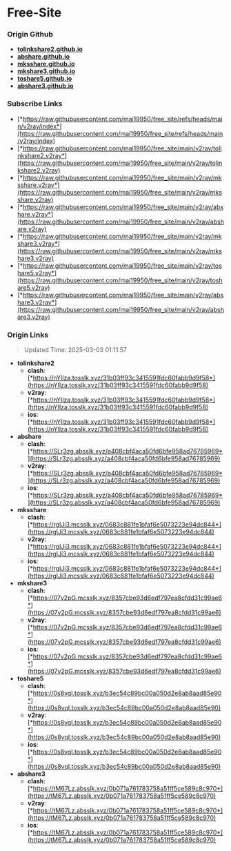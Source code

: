 # Free-Site

### Origin Github

- [**tolinkshare2.github.io**](https://github.com/tolinkshare2/tolinkshare2.github.io)
- [**abshare.github.io**](https://github.com/abshare/abshare.github.io)
- [**mksshare.github.io**](https://github.com/mksshare/mksshare.github.io)
- [**mkshare3.github.io**](https://github.com/mkshare3/mkshare3.github.io)
- [**toshare5.github.io**](https://github.com/toshare5/toshare5.github.io)
- [**abshare3.github.io**](https://github.com/abshare3/abshare3.github.io)

### Subscribe Links

- [*https://raw.githubusercontent.com/mai19950/free_site/refs/heads/main/v2ray/index*](https://raw.githubusercontent.com/mai19950/free_site/refs/heads/main/v2ray/index)
- [*https://raw.githubusercontent.com/mai19950/free_site/main/v2ray/tolinkshare2.v2ray*](https://raw.githubusercontent.com/mai19950/free_site/main/v2ray/tolinkshare2.v2ray)
- [*https://raw.githubusercontent.com/mai19950/free_site/main/v2ray/mksshare.v2ray*](https://raw.githubusercontent.com/mai19950/free_site/main/v2ray/mksshare.v2ray)
- [*https://raw.githubusercontent.com/mai19950/free_site/main/v2ray/abshare.v2ray*](https://raw.githubusercontent.com/mai19950/free_site/main/v2ray/abshare.v2ray)
- [*https://raw.githubusercontent.com/mai19950/free_site/main/v2ray/mkshare3.v2ray*](https://raw.githubusercontent.com/mai19950/free_site/main/v2ray/mkshare3.v2ray)
- [*https://raw.githubusercontent.com/mai19950/free_site/main/v2ray/toshare5.v2ray*](https://raw.githubusercontent.com/mai19950/free_site/main/v2ray/toshare5.v2ray)
- [*https://raw.githubusercontent.com/mai19950/free_site/main/v2ray/abshare3.v2ray*](https://raw.githubusercontent.com/mai19950/free_site/main/v2ray/abshare3.v2ray)

### Origin Links

> Updated Time: 2025-03-03 01:11:57

- **tolinkshare2**
  - **clash**: [*https://nYIlza.tosslk.xyz/31b03ff93c3415591fdc60fabb9d9f58*](https://nYIlza.tosslk.xyz/31b03ff93c3415591fdc60fabb9d9f58)
  - **v2ray**: [*https://nYIlza.tosslk.xyz/31b03ff93c3415591fdc60fabb9d9f58*](https://nYIlza.tosslk.xyz/31b03ff93c3415591fdc60fabb9d9f58)
  - **ios**: [*https://nYIlza.tosslk.xyz/31b03ff93c3415591fdc60fabb9d9f58*](https://nYIlza.tosslk.xyz/31b03ff93c3415591fdc60fabb9d9f58)
- **abshare**
  - **clash**: [*https://SLr3zg.absslk.xyz/a408cbf4aca50fd6bfe958ad76785969*](https://SLr3zg.absslk.xyz/a408cbf4aca50fd6bfe958ad76785969)
  - **v2ray**: [*https://SLr3zg.absslk.xyz/a408cbf4aca50fd6bfe958ad76785969*](https://SLr3zg.absslk.xyz/a408cbf4aca50fd6bfe958ad76785969)
  - **ios**: [*https://SLr3zg.absslk.xyz/a408cbf4aca50fd6bfe958ad76785969*](https://SLr3zg.absslk.xyz/a408cbf4aca50fd6bfe958ad76785969)
- **mksshare**
  - **clash**: [*https://rgIJi3.mcsslk.xyz/0683c881fe1bfaf6e5073223e94dc844*](https://rgIJi3.mcsslk.xyz/0683c881fe1bfaf6e5073223e94dc844)
  - **v2ray**: [*https://rgIJi3.mcsslk.xyz/0683c881fe1bfaf6e5073223e94dc844*](https://rgIJi3.mcsslk.xyz/0683c881fe1bfaf6e5073223e94dc844)
  - **ios**: [*https://rgIJi3.mcsslk.xyz/0683c881fe1bfaf6e5073223e94dc844*](https://rgIJi3.mcsslk.xyz/0683c881fe1bfaf6e5073223e94dc844)
- **mkshare3**
  - **clash**: [*https://07v2pG.mcsslk.xyz/8357cbe93d6edf797ea8cfdd31c99ae6*](https://07v2pG.mcsslk.xyz/8357cbe93d6edf797ea8cfdd31c99ae6)
  - **v2ray**: [*https://07v2pG.mcsslk.xyz/8357cbe93d6edf797ea8cfdd31c99ae6*](https://07v2pG.mcsslk.xyz/8357cbe93d6edf797ea8cfdd31c99ae6)
  - **ios**: [*https://07v2pG.mcsslk.xyz/8357cbe93d6edf797ea8cfdd31c99ae6*](https://07v2pG.mcsslk.xyz/8357cbe93d6edf797ea8cfdd31c99ae6)
- **toshare5**
  - **clash**: [*https://0s8vqI.tosslk.xyz/b3ec54c89bc00a050d2e8ab8aad85e90*](https://0s8vqI.tosslk.xyz/b3ec54c89bc00a050d2e8ab8aad85e90)
  - **v2ray**: [*https://0s8vqI.tosslk.xyz/b3ec54c89bc00a050d2e8ab8aad85e90*](https://0s8vqI.tosslk.xyz/b3ec54c89bc00a050d2e8ab8aad85e90)
  - **ios**: [*https://0s8vqI.tosslk.xyz/b3ec54c89bc00a050d2e8ab8aad85e90*](https://0s8vqI.tosslk.xyz/b3ec54c89bc00a050d2e8ab8aad85e90)
- **abshare3**
  - **clash**: [*https://tM67Lz.absslk.xyz/0b071a761783758a51ff5ce589c8c970*](https://tM67Lz.absslk.xyz/0b071a761783758a51ff5ce589c8c970)
  - **v2ray**: [*https://tM67Lz.absslk.xyz/0b071a761783758a51ff5ce589c8c970*](https://tM67Lz.absslk.xyz/0b071a761783758a51ff5ce589c8c970)
  - **ios**: [*https://tM67Lz.absslk.xyz/0b071a761783758a51ff5ce589c8c970*](https://tM67Lz.absslk.xyz/0b071a761783758a51ff5ce589c8c970)
